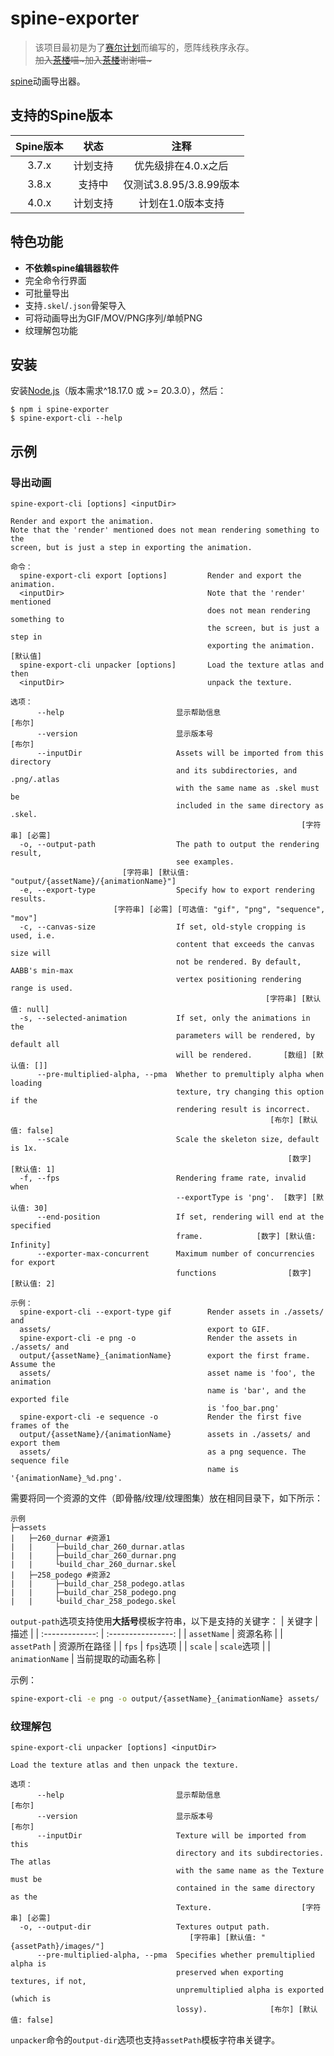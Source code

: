 # spine-exporter
> 该项目最初是为了[赛尔计划](https://sp.61.com/)而编写的，愿阵线秩序永存。<br>
> ~~加入[茶楼]喵~加入[茶楼]谢谢喵\~~~

[spine](https://zh.esotericsoftware.com/)动画导出器。

## 支持的Spine版本
| Spine版本 |   状态   |          注释           |
| :-------: | :------: | :---------------------: |
|   3.7.x   | 计划支持 |   优先级排在4.0.x之后   |
|   3.8.x   |  支持中  | 仅测试3.8.95/3.8.99版本 |
|   4.0.x   | 计划支持 |    计划在1.0版本支持    |

## 特色功能
- **不依赖spine编辑器软件**
- 完全命令行界面
- 可批量导出
- 支持`.skel`/`.json`骨架导入
- 可将动画导出为GIF/MOV/PNG序列/单帧PNG
- 纹理解包功能

## 安装
安装[Node.js](https://nodejs.org/zh)（版本需求^18.17.0 或 >= 20.3.0），然后：
```shell
$ npm i spine-exporter
$ spine-export-cli --help
```

## 示例
### 导出动画
```
spine-export-cli [options] <inputDir>

Render and export the animation.
Note that the 'render' mentioned does not mean rendering something to the       
screen, but is just a step in exporting the animation.

命令：
  spine-export-cli export [options]         Render and export the animation.    
  <inputDir>                                Note that the 'render' mentioned    
                                            does not mean rendering something to
                                            the screen, but is just a step in   
                                            exporting the animation.    [默认值]
  spine-export-cli unpacker [options]       Load the texture atlas and then     
  <inputDir>                                unpack the texture.

选项：
      --help                         显示帮助信息                         [布尔]
      --version                      显示版本号                           [布尔]
      --inputDir                     Assets will be imported from this directory
                                     and its subdirectories, and .png/.atlas    
                                     with the same name as .skel must be
                                     included in the same directory as .skel.
                                                                 [字符串] [必需]
  -o, --output-path                  The path to output the rendering result,
                                     see examples.
                         [字符串] [默认值: "output/{assetName}/{animationName}"]
  -e, --export-type                  Specify how to export rendering results.
                       [字符串] [必需] [可选值: "gif", "png", "sequence", "mov"]
  -c, --canvas-size                  If set, old-style cropping is used, i.e.
                                     content that exceeds the canvas size will
                                     not be rendered. By default, AABB's min-max
                                     vertex positioning rendering range is used.
                                                         [字符串] [默认值: null]
  -s, --selected-animation           If set, only the animations in the
                                     parameters will be rendered, by default all
                                     will be rendered.       [数组] [默认值: []]
      --pre-multiplied-alpha, --pma  Whether to premultiply alpha when loading
                                     texture, try changing this option if the
                                     rendering result is incorrect.
                                                          [布尔] [默认值: false]
      --scale                        Scale the skeleton size, default is 1x.
                                                              [数字] [默认值: 1]
  -f, --fps                          Rendering frame rate, invalid when
                                     --exportType is 'png'.  [数字] [默认值: 30]
      --end-position                 If set, rendering will end at the specified
                                     frame.            [数字] [默认值: Infinity]
      --exporter-max-concurrent      Maximum number of concurrencies for export
                                     functions                [数字] [默认值: 2]

示例：
  spine-export-cli --export-type gif        Render assets in ./assets/ and
  assets/                                   export to GIF.
  spine-export-cli -e png -o                Render the assets in ./assets/ and
  output/{assetName}_{animationName}        export the first frame. Assume the
  assets/                                   asset name is 'foo', the animation
                                            name is 'bar', and the exported file
                                            is 'foo_bar.png'
  spine-export-cli -e sequence -o           Render the first five frames of the
  output/{assetName}/{animationName}        assets in ./assets/ and export them
  assets/                                   as a png sequence. The sequence file
                                            name is '{animationName}_%d.png'.
```
需要将同一个资源的文件（即骨骼/纹理/纹理图集）放在相同目录下，如下所示：
```
示例
├─assets
|   ├─260_durnar #资源1
|   |     ├─build_char_260_durnar.atlas
|   |     ├─build_char_260_durnar.png
|   |     └build_char_260_durnar.skel
|   ├─258_podego #资源2
|   |     ├─build_char_258_podego.atlas
|   |     ├─build_char_258_podego.png
|   |     └build_char_258_podego.skel
```
`output-path`选项支持使用**大括号**模板字符串，以下是支持的关键字：
|     关键字      |        描述        |
| :-------------: | :----------------: |
|   `assetName`   |      资源名称      |
|   `assetPath`   |    资源所在路径    |
|      `fps`      |     `fps`选项      |
|     `scale`     |    `scale`选项     |
| `animationName` | 当前提取的动画名称 |

示例：
```sh
spine-export-cli -e png -o output/{assetName}_{animationName} assets/
```

### 纹理解包
```
spine-export-cli unpacker [options] <inputDir>

Load the texture atlas and then unpack the texture.

选项：
      --help                         显示帮助信息                         [布尔]
      --version                      显示版本号                           [布尔]
      --inputDir                     Texture will be imported from this
                                     directory and its subdirectories. The atlas
                                     with the same name as the Texture must be
                                     contained in the same directory as the
                                     Texture.                    [字符串] [必需]
  -o, --output-dir                   Textures output path.
                                        [字符串] [默认值: "{assetPath}/images/"]
      --pre-multiplied-alpha, --pma  Specifies whether premultiplied alpha is
                                     preserved when exporting textures, if not,
                                     unpremultiplied alpha is exported (which is
                                     lossy).              [布尔] [默认值: false]
```
`unpacker`命令的`output-dir`选项也支持`assetPath`模板字符串关键字。

[茶楼]: https://wiki.biligame.com/seerplan/%E7%A4%BE%E5%9B%A2:%E8%8C%B6%E6%A5%BC